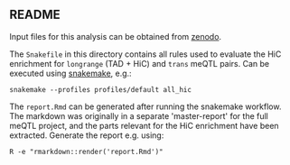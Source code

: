 ## README

Input files for this analysis can be obtained from [zenodo](https://zenodo.org/record/5196216#.YRZ3TfJxeUk).

The `Snakefile` in this directory contains all rules used to evaluate the HiC
enrichment for `longrange` (TAD + HiC) and `trans` meQTL pairs.
Can be executed using [snakemake](https://snakemake.readthedocs.io), e.g.:

```{bash}
snakemake --profiles profiles/default all_hic
```

The `report.Rmd` can be generated after running the snakemake workflow.
The markdown was originally in a separate 'master-report' for the full meQTL
project, and the parts relevant for the HiC enrichment have been extracted.
Generate the report e.g. using:

```{bash}
R -e "rmarkdown::render('report.Rmd')"
```
